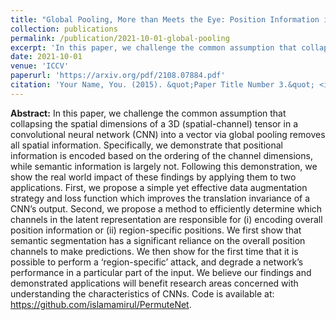 ```yaml
---
title: "Global Pooling, More than Meets the Eye: Position Information is Encoded Channel-Wise in CNNs. 2"
collection: publications
permalink: /publication/2021-10-01-global-pooling
excerpt: 'In this paper, we challenge the common assumption that collapsing the spatial dimensions of a 3D (spatial-channel) tensor in a convolutional neural network (CNN) into a vector via global pooling removes all spatial information. Specifically, we demonstrate that positional information is encoded based on the ordering of the channel dimensions, while semantic information is largely not.'
date: 2021-10-01
venue: 'ICCV'
paperurl: 'https://arxiv.org/pdf/2108.07884.pdf'
citation: 'Your Name, You. (2015). &quot;Paper Title Number 3.&quot; <i>Journal 1</i>. 1(3).'
---
```


**Abstract:** In this paper, we challenge the common assumption that collapsing the spatial dimensions of a 3D (spatial-channel) tensor in a convolutional neural network (CNN) into a vector via global pooling removes all spatial information. Specifically, we demonstrate that positional information is encoded based on the ordering of the channel dimensions, while semantic information is largely not. Following this demonstration, we show the real world impact of these findings by applying them to two applications. First, we propose a simple yet effective data augmentation strategy and loss function which improves the translation invariance of a CNN’s output. Second, we propose a method to efficiently determine which channels in the latent representation are responsible for (i) encoding overall position information or (ii) region-specific positions. We first show that semantic segmentation has a significant reliance on the overall position channels to make predictions. We then show for the first time that it is possible to perform a ‘region-specific’ attack, and degrade a network’s performance in a particular part of the input. We believe our findings and demonstrated applications will benefit research areas concerned with understanding the characteristics of CNNs. Code is available at: https://github.com/islamamirul/PermuteNet.
